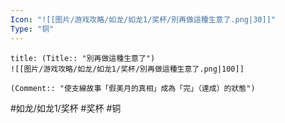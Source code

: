 ```yaml
---
Icon: "![[图片/游戏攻略/如龙/如龙1/奖杯/別再做這種生意了.png|30]]"
Type: "铜"
---
```

```ad-common-bronze-trophy
title: (Title:: "別再做這種生意了")
![[图片/游戏攻略/如龙/如龙1/奖杯/別再做這種生意了.png|100]]

(Comment:: "使支線故事「假美月的真相」成為「完」（達成）的狀態")
```

#如龙/如龙1/奖杯 #奖杯 #铜
